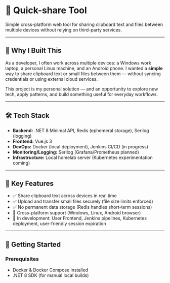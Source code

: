 # 🔗 Quick-share Tool

Simple cross-platform web tool for sharing clipboard text and files between multiple devices without relying on third-party services.

---

## 🚀 Why I Built This

As a developer, I often work across multiple devices: a Windows work laptop, a personal Linux machine, and an Android phone. I wanted a **simple** way to share clipboard text or small files between them — without syncing credentials or using external cloud services.

This project is my personal solution — and an opportunity to explore new tech, apply patterns, and build something useful for everyday workflows.

---

## 🛠️ Tech Stack

- **Backend:** .NET 8 Minimal API, Redis (ephemeral storage), Serilog (logging)
- **Frontend:** Vue.js 3
- **DevOps:** Docker (local deployment), Jenkins CI/CD (in progress)
- **Monitoring/Logging:** Serilog (Grafana/Prometheus planned)
- **Infrastructure:** Local homelab server (Kubernetes experimentation coming)

---

## 🔐 Key Features

- ✅ Share clipboard text across devices in real time
- ✅ Upload and transfer small files securely (file size limits enforced)
- ✅ No permanent data storage (Redis handles short-term sessions)
- 🚧 Cross-platform support (Windows, Linux, Android browser)
- 🚧 In development: User Frontend, Jenkins pipelines, Kubernetes deployment, user-friendly session expiration

---

## 🧰 Getting Started

### Prerequisites

- Docker & Docker Compose installed
- .NET 8 SDK (for manual local builds)
